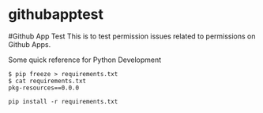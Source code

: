 # githubapptest
#Github App Test
This is to test permission issues related to permissions on Github Apps.

Some quick reference for Python Development

    $ pip freeze > requirements.txt
    $ cat requirements.txt
    pkg-resources==0.0.0

    pip install -r requirements.txt